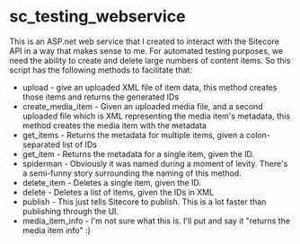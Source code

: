 sc_testing_webservice
=====================
This is an ASP.net web service that I created to interact with the Sitecore API in a way that makes sense to me.
For automated testing purposes, we need the ability to create and delete large numbers of content items.   So 
this script has the following methods to facilitate that:

* upload - give an uploaded XML file of item data, this method creates those items and returns the generated IDs
* create_media_item - Given an uploaded media file, and a second uploaded file which is XML representing the media
  item's metadata, this method creates the media item with the metadata
* get_items - Returns the metadata for multiple items, given a colon-separated list of IDs
* get_item - Returns the metadata for a single item, given the ID.
* spiderman - Obviously it was named during a moment of levity.  There's a semi-funny story surrounding the naming of
  this method.
* delete_item - Deletes a single item, given the ID.
* delete - Deletes a list of items, given the IDs in XML
* publish - This just tells Sitecore to publish.  This is a lot faster than publishing through the UI.
* media_item_info - I'm not sure what this is.  I'll put and say it "returns the media item info" :)
